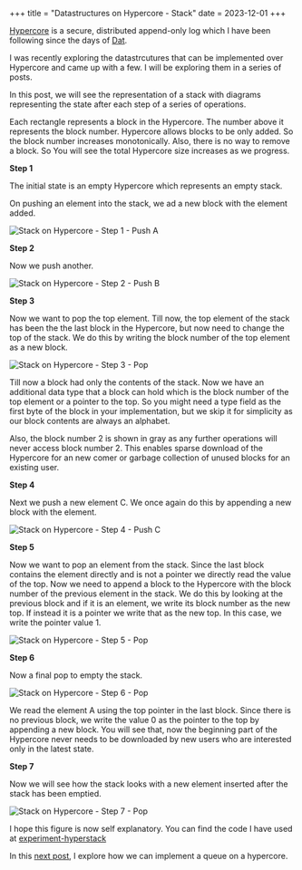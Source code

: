 +++
title = "Datastructures on Hypercore - Stack"
date = 2023-12-01
+++

[Hypercore](https://docs.holepunch.to/building-blocks/hypercore) is a secure,
distributed append-only log which I have been following since the days of
[Dat](https://dat-ecosystem.org/timeline.html).

I was recently exploring the datastrcutures that can be implemented over
Hypercore and came up with a few. I will be exploring them in a series of
posts.

In this post, we will see the representation of a stack with diagrams
representing the state after each step of a series of operations.

Each rectangle represents a block in the Hypercore. The number above it
represents the block number. Hypercore allows blocks to be only added.
So the block number increases monotonically. Also, there is no way to
remove a block. So You will see the total Hypercore size increases as
we progress.

**Step 1**

The initial state is an empty Hypercore which represents an empty stack.

On pushing an element into the stack, we ad a new block with the element
added.

![Stack on Hypercore - Step 1 - Push A](hypercore-stack-1.excalidraw.png)

**Step 2**

Now we push another.

![Stack on Hypercore - Step 2 - Push B](hypercore-stack-2.excalidraw.png)

**Step 3**

Now we want to pop the top element. Till now, the top element of the stack
has been the the last block in the Hypercore, but now need to change the
top of the stack. We do this by writing the block number of the top
element as a new block.

![Stack on Hypercore - Step 3 - Pop](hypercore-stack-3.excalidraw.png)

Till now a block had only the contents of the stack. Now we have an
additional data type that a block can hold which is the block number
of the top element or a pointer to the top. So you might need a type
field as the first byte of the block in your implementation, but we
skip it for simplicity as our block contents are always an alphabet.

Also, the block number 2 is shown in gray as any further operations will
never access block number 2. This enables sparse download of the Hypercore
for an new comer or garbage collection of unused blocks for an existing
user.

**Step 4**

Next we push a new element C. We once again do this by appending a new
block with the element.

![Stack on Hypercore - Step 4 - Push C](hypercore-stack-4.excalidraw.png)

**Step 5**

Now we want to pop an element from the stack. Since the last block
contains the element directly and is not a pointer we directly read
the value of the top. Now we need to append a block to the Hypercore
with the block number of the previous element in the stack. We do this
by looking at the previous block and if it is an element, we write its
block number as the new top. If instead it is a pointer we write that
as the new top. In this case, we write the pointer value 1.

![Stack on Hypercore - Step 5 - Pop](hypercore-stack-5.excalidraw.png)

**Step 6**

Now a final pop to empty the stack.

![Stack on Hypercore - Step 6 - Pop](hypercore-stack-6.excalidraw.png)

We read the element A using the top pointer in the last block. Since
there is no previous block, we write the value 0 as the pointer to the
top by appending a new block. You will see that, now the beginning
part of the Hypercore never needs to be downloaded by new users
who are interested only in the latest state.

**Step 7**

Now we will see how the stack looks with a new element inserted after
the stack has been emptied.

![Stack on Hypercore - Step 7 - Pop](hypercore-stack-7.excalidraw.png)

I hope this figure is now self explanatory. You can find the code I
have used at [experiment-hyperstack](https://github.com/arunkd13/experiment-hyperstack/tree/main)

In this [next post](../blog/datastructures-on-hypercore-queue), I explore
how we can implement a queue on a hypercore.
